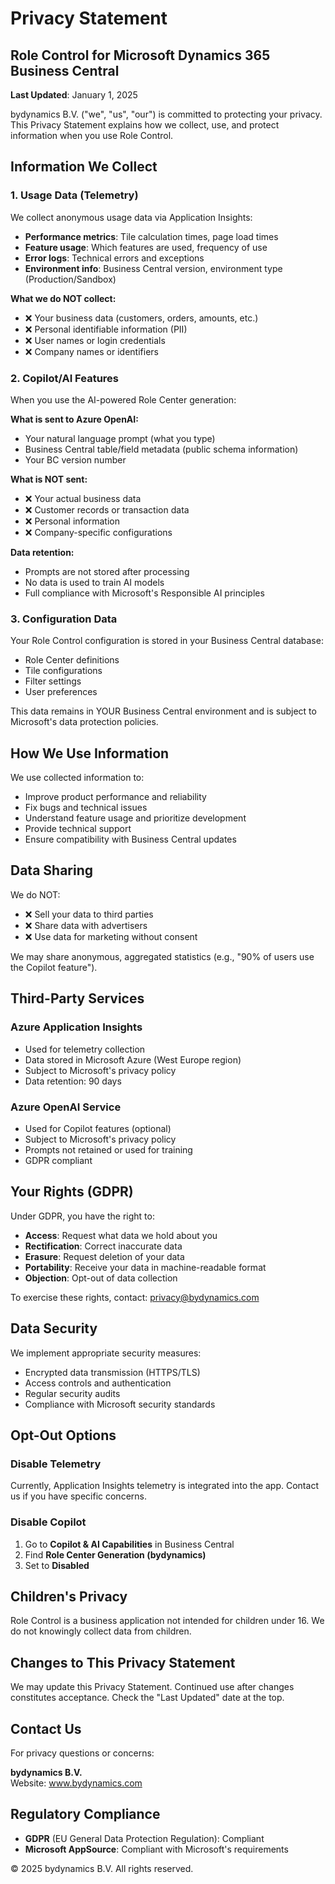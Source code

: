 # Privacy Statement

## Role Control for Microsoft Dynamics 365 Business Central

**Last Updated**: January 1, 2025

bydynamics B.V. ("we", "us", "our") is committed to protecting your privacy. This Privacy Statement explains how we collect, use, and protect information when you use Role Control.

## Information We Collect

### 1. Usage Data (Telemetry)

We collect anonymous usage data via Application Insights:

- **Performance metrics**: Tile calculation times, page load times
- **Feature usage**: Which features are used, frequency of use
- **Error logs**: Technical errors and exceptions
- **Environment info**: Business Central version, environment type (Production/Sandbox)

**What we do NOT collect:**
- ❌ Your business data (customers, orders, amounts, etc.)
- ❌ Personal identifiable information (PII)
- ❌ User names or login credentials
- ❌ Company names or identifiers

### 2. Copilot/AI Features

When you use the AI-powered Role Center generation:

**What is sent to Azure OpenAI:**
- Your natural language prompt (what you type)
- Business Central table/field metadata (public schema information)
- Your BC version number

**What is NOT sent:**
- ❌ Your actual business data
- ❌ Customer records or transaction data
- ❌ Personal information
- ❌ Company-specific configurations

**Data retention:**
- Prompts are not stored after processing
- No data is used to train AI models
- Full compliance with Microsoft's Responsible AI principles

### 3. Configuration Data

Your Role Control configuration is stored in your Business Central database:
- Role Center definitions
- Tile configurations
- Filter settings
- User preferences

This data remains in YOUR Business Central environment and is subject to Microsoft's data protection policies.

## How We Use Information

We use collected information to:

- Improve product performance and reliability
- Fix bugs and technical issues
- Understand feature usage and prioritize development
- Provide technical support
- Ensure compatibility with Business Central updates

## Data Sharing

We do NOT:
- ❌ Sell your data to third parties
- ❌ Share data with advertisers
- ❌ Use data for marketing without consent

We may share anonymous, aggregated statistics (e.g., "90% of users use the Copilot feature").

## Third-Party Services

### Azure Application Insights
- Used for telemetry collection
- Data stored in Microsoft Azure (West Europe region)
- Subject to Microsoft's privacy policy
- Data retention: 90 days

### Azure OpenAI Service
- Used for Copilot features (optional)
- Subject to Microsoft's privacy policy
- Prompts not retained or used for training
- GDPR compliant

## Your Rights (GDPR)

Under GDPR, you have the right to:

- **Access**: Request what data we hold about you
- **Rectification**: Correct inaccurate data
- **Erasure**: Request deletion of your data
- **Portability**: Receive your data in machine-readable format
- **Objection**: Opt-out of data collection

To exercise these rights, contact: privacy@bydynamics.com

## Data Security

We implement appropriate security measures:
- Encrypted data transmission (HTTPS/TLS)
- Access controls and authentication
- Regular security audits
- Compliance with Microsoft security standards

## Opt-Out Options

### Disable Telemetry
Currently, Application Insights telemetry is integrated into the app. Contact us if you have specific concerns.

### Disable Copilot
1. Go to **Copilot & AI Capabilities** in Business Central
2. Find **Role Center Generation (bydynamics)**
3. Set to **Disabled**

## Children's Privacy

Role Control is a business application not intended for children under 16. We do not knowingly collect data from children.

## Changes to This Privacy Statement

We may update this Privacy Statement. Continued use after changes constitutes acceptance. Check the "Last Updated" date at the top.

## Contact Us

For privacy questions or concerns:

**bydynamics B.V.**   
Website: www.bydynamics.com

## Regulatory Compliance

- **GDPR** (EU General Data Protection Regulation): Compliant
- **Microsoft AppSource**: Compliant with Microsoft's requirements


© 2025 bydynamics B.V. All rights reserved.
